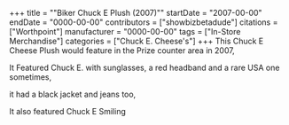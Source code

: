 +++
title = "\"Biker Chuck E Plush (2007)\""
startDate = "2007-00-00"
endDate = "0000-00-00"
contributors = ["showbizbetadude"]
citations = ["Worthpoint"]
manufacturer = "0000-00-00"
tags = ["In-Store Merchandise"]
categories = ["Chuck E. Cheese's"]
+++
This Chuck E Cheese Plush would feature in the Prize counter area in 2007, 

It Featured Chuck E. with sunglasses, a red headband and a rare USA one sometimes, 

it had a black jacket and jeans too,

It also featured Chuck E Smiling 
